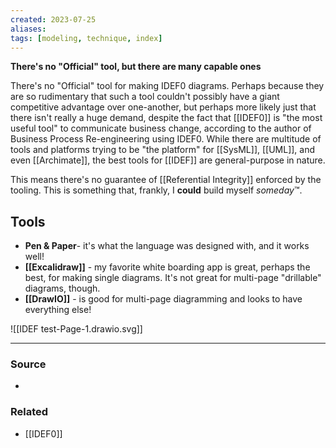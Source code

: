 ```yaml
---
created: 2023-07-25
aliases: 
tags: [modeling, technique, index]
---
```

**There's no "Official" tool, but there are many capable ones**

There's no "Official" tool for making IDEF0 diagrams. Perhaps because they are so rudimentary that such a tool couldn't possibly have a giant competitive advantage over one-another, but perhaps more likely just that there isn't really a huge demand, despite the fact that [[IDEF0]] is "the most useful tool" to communicate business change, according to the author of Business Process Re-engineering using IDEF0. While there are multitude of tools and platforms trying to be "the platform" for [[SysML]], [[UML]], and even [[Archimate]], the best tools for [[IDEF]] are general-purpose in nature. 

This means there's no guarantee of [[Referential Integrity]] enforced by the tooling. This is something that, frankly, I **could** build myself *someday*™️.

## Tools
- **Pen & Paper**- it's what the language was designed with, and it works well!
- **[[Excalidraw]]** - my favorite white boarding app is great, perhaps the best, for making single diagrams. It's not great for multi-page "drillable" diagrams, though.
- **[[DrawIO]]** - is good for multi-page diagramming and looks to have everything else!

![[IDEF test-Page-1.drawio.svg]]

****
### Source
- 

### Related
- [[IDEF0]]
 